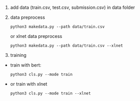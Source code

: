 1. add data (train.csv, test.csv, submission.csv) in data folder

2. data preprocess

       python3 makedata.py --path data/train.csv

   or xlnet data preprocess

       python3 makedata.py --path data/train.csv --xlnet

3. training
- train with bert:

      python3 cls.py --mode train

- or train with xlnet

      python3 cls.py --mode train --xlnet




